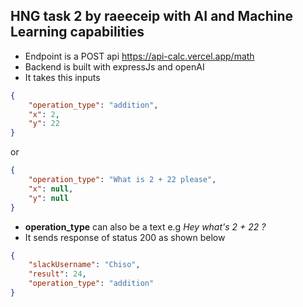 ## HNG task 2 by raeeceip with AI and Machine Learning capabilities

- Endpoint is a POST api https://api-calc.vercel.app/math
- Backend is built with expressJs and openAI
- It takes this inputs

```json
{
	"operation_type": "addition",
	"x": 2,
	"y": 22
}
```

or

```json
{
	"operation_type": "What is 2 + 22 please",
	"x": null,
	"y": null
}
```

- **operation_type** can also be a text e.g _Hey what's 2 + 22 ?_
- It sends response of status 200 as shown below

```json
{
	"slackUsername": "Chiso",
	"result": 24,
	"operation_type": "addition"
}
```
